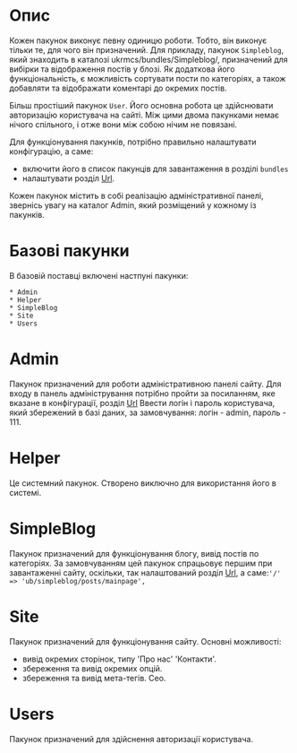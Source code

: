 Опис
===
Кожен пакунок виконує певну одиницю роботи. Тобто, він виконує тільки те, для чого він призначений.
Для прикладу, пакунок `Simpleblog`, який знаходить в каталозі ukrmcs/bundles/Simpleblog/, призначений для вибірки та відображення постів у блозі.
Як додаткова його функціональність, є можливість сортувати пости по категоріях, а також добавляти та відображати коментарі до окремих постів.

Більш простіший пакунок `User`. Його основна робота це здійснювати авторизацію користувача на сайті.
Між цими двома пакунками немає нічого спільного, і отже вони між собою нічим не повязані.

Для функціонування пакунків, потрібно правильно налаштувати конфігурацію, а саме:
* включити його в список пакунців для завантаження в розділі `bundles`
* налаштувати розділ [Url](../classes/url.md).

Кожен пакунок містить в собі реалізацію адміністративної панелі, звернісь увагу на каталог Admin, який розміщений у кожному із пакунків.


Базові пакунки
====
В базовій поставці включені настпуні пакунки:
```
* Admin
* Helper
* SimpleBlog
* Site
* Users
```

Admin
====
Пакунок призначений для роботи адміністративною панелі сайту.
Для входу в панель адміністрування потрібно пройти за посиланням, яке вказане в конфігурації, розділ [Url](../classes/url.md)
Ввести логін і пароль користувача, який збережений в базі даних, за замовчування: логін - admin, пароль - 111.

Helper
====
Це системний пакунок. Створено виключно для використання його в системі.

SimpleBlog
====
Пакунок призначений для функціонування блогу, вивід постів по категоріях.
За замовчуванням цей пакунок спрацьовує першим при завантаженні сайту, оскільки, так налаштований розділ [Url](../classes/url.md), а саме:`'/' => 'ub/simpleblog/posts/mainpage',`


Site
====
Пакунок призначений для функціонування сайту. Основні можливості:
* вивід окремих сторінок, типу 'Про нас' 'Контакти'.
* збереження та вивід окремих опцій.
* збереження та вивід мета-тегів. Сео.


Users
====
Пакунок призначений для здійснення авторизації користувача.

